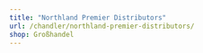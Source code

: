 ```yaml
---
title: "Northland Premier Distributors"
url: /chandler/northland-premier-distributors/
shop: Großhandel
---
```

